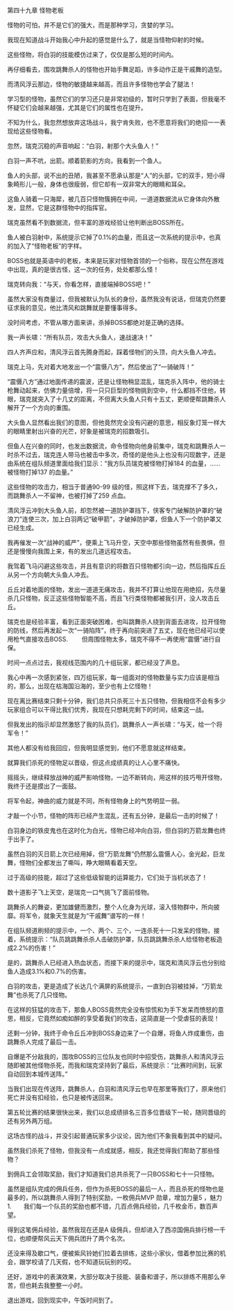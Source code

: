 第四十九章 怪物老板


怪物的可怕，并不是它们的强大，而是那种学习，贪婪的学习。

我现在知道战斗开始我心中升起的感觉是什么了，就是当怪物仰射的时候。

这些怪物，将白羽的技能模仿过来了，仅仅是那么短的时间内。

再仔细看去，围攻跳舞杀人的怪物也开始手舞足蹈，许多动作正是干戚舞的造型。

而清风浮云那边，怪物的敏捷越来越高，而且许多怪物也学会了腿法！

学习型的怪物，虽然它们的学习还只是非常初级的，暂时只学到了表面，但我毫不怀疑它们会越来越强，尤其是它们的属性也在提升。

不知为什么，我忽然想放弃这场战斗，我宁肯失败，也不愿意将我们的绝招一一表现给这些怪物看。

忽然，瑞克沉稳的声音响起：“白羽，射那个大头鱼人！”

白羽一声不吭，出箭。顺着箭影的方向，我看到一个鱼人。

鱼人的头部，说不出的丑陋，我甚至不愿承认那是“人”的头部，它的双手，短小得象畸形儿一般，身体也很瘦弱，但它却有一双非常大的眼睛和耳朵。

这鱼人骑着一只海犀，被几百只怪物簇拥在中间，一道道数据流从它身体向外散发，显然，它是这群怪物中的指挥官。

瑞克虽然看不到数据流，但丰富的游戏经验让他判断出BOSS所在。

鱼人被白羽射中，系统提示它掉了0.1%的血量，而且这一次系统的提示中，也真的加入了“怪物老板”的字样。

BOSS也就是英语中的老板，本来是玩家对怪物首领的一个俗称，现在公然在游戏中出现，真的是很古怪，这一次的任务，处处都那么怪！

瑞克转向我：“与天，你看怎样，直接端掉BOSS吧！”

虽然大家没有商量过，但我被默认为队长的身份，虽然我没有说话，但瑞克仍然要征求我的意见，他比清风和跳舞就是要懂事得多。

没时间考虑，不管从哪方面来讲，杀掉BOSS都绝对是正确的选择。

我一声长啸：“所有队员，攻击大头鱼人，速战速决！”

四人齐声应和，清风浮云首先腾身而起，踩着怪物们的头顶，向大头鱼人冲去。

瑞克上马，先对着大地发出一个“震慑八方”，然后使出了“一骑破阵！”

“震慑八方”通过地面传递的震波，还是让怪物稍显混乱，瑞克杀入阵中，他的骑士枪舞动起来，仿佛力量倍增，将一只只巨型的怪物挑到空中，什么都挡不住他，转眼，瑞克就突入了十几丈的距离，不但离大头鱼人只有十五丈，更顺便帮跳舞杀人解开了一个方向的重围。

大头鱼人显然看出我们的意图，但他竟然完全没有闪避的意思，相反象灯笼一样大的眼睛里射出兴奋的光芒，好象是被瑞克的招数吸引。

但鱼人在兴奋的同时，也发出数据流，命令怪物向他身前集中，瑞克和跳舞杀人一时杀不过去，瑞克连人带马也被击中多次，奇怪的是他头上也没有闪现数字，还是由系统在组队频道里面给我们显示：“我方队员瑞克被怪物打掉184 的血量，……被怪物打掉137 的血量。”

这些怪物的攻击力，相当于普通90-99 级的怪，照这样下去，瑞克撑不了多久，而跳舞杀人一不留神，也被打掉了259 点血。

清风浮云冲到大头鱼人前，却忽然被一道防护罩挡下，侠客专门破解防护罩的“破浪刀”连使三次，加上白羽两记“破甲箭”，才破掉防护罩，但鱼人下一个防护罩又已经生成。

我再催发一次“战神的威严”，便乘上飞马升空，天空中那些怪物虽然有些畏惧，但还是慢慢向我围上来，有的发出几道远程攻击。

我驾着飞马闪避这些攻击，并且有意识的将数百只怪物都引向一边，然后指挥丘丘从另一个方向朝大头鱼人冲去。

丘丘对着地面的怪物，发出一道道无痛攻击，我并不打算让他现在用绝招，先尽量杀几只怪物，反正这些怪物智能不高，而且飞行类怪物都被我引开，没人攻击丘丘。

瑞克也是经验丰富，看到正面突破困难，也叫跳舞杀人绕到背面去进攻，拉开怪物的防线，然后再发起一次“一骑陷阵”，终于再向前突进了五丈，现在他已经可以使用枪气直接攻击BOSS. 　　但周围怪物太多，瑞克不得不一再使用“震慑”进行自保。

时间一点点过去，我视线范围内的几十组玩家，都已经没了声息。

我心中再一次感到紧张，四万组玩家，每一组面对的怪物数量与实力应该是相当的，那么，出现在枯海国沿海的，至少也有上亿怪物！

现在离比赛结束只剩十分钟，我们总共只杀死三十五只怪物，但我相信不会有多少玩家组合可以干得比我们优秀，我现在只想耗完剩下的时间，结束这一战。

但我发出的指示却显然激怒了我的队员们，跳舞杀人一声长啸：“与天，给一个将军令！”

其他人都没有给我回应，但我明显感觉到，他们不愿意就这样结束。

就算我们杀死的怪物足以晋级，但这点成绩真的让人心里不痛快。

摇摇头，继续释放战神的威严影响怪物，一边不断转向，用这样的技巧甩开怪物，我终于还是摸出了一面鼓。

将军令起，神曲的威力就是不同，所有怪物身上的气势明显一弱。

才敲一个小节，怪物的阵形已经产生混乱，还有五分钟，是最后一击的时候了！

白羽身边的铁皮鬼也在这时化为白光，怪物已经冲向白羽，但白羽的万箭龙舞也终于出手了。

虽然白羽的灭日箭上次已经用掉，但“万箭龙舞”仍然那么震慑人心，金光起，巨龙舞，怪物们全都发出了嘶叫，睁大眼睛看着天空。

过于高级的技能，超过了这些低级智能的运算能力，它们处于当机状态了！

数十道影子飞上天空，是瑞克一口气挑飞了面前怪物。

跳舞杀人的舞姿，更加雄健而激烈，整个人化身为光球，滚入怪物群中，所向披靡。将军令，就象天生就是为“干戚舞”谱写的一样！

在组队频道刷频的提示中，一个、两个、三个，一连杀死十一只发呆的怪物，接着，系统提示：“队员跳跳舞杀杀人击破防护罩，队员跳跳舞杀杀人给怪物老板造成2.2%的伤害！”

是的，跳舞杀人已经进入热血状态，而接下来的提示中，瑞克和清风浮云也分别给鱼人造成3.1%和0.7%的伤害。

白羽的攻击，更是造成了长达几个满屏的系统提示，一直到白羽被挂掉，“万箭龙舞”也杀死了几只怪物。

在这样的狂猛的攻击下，那鱼人BOSS竟然完全没有惊慌和为手下发呆而愤怒的意思，相反，它竟然如痴如醉的享受着我们的攻击，这简直是一个受虐狂的表现！

还剩一分钟，我终于命令丘丘冲到BOSS身边来了一个自爆，将鱼人炸成重伤，由跳舞杀人完成了最后一击。

自爆是不分敌我的，围攻BOSS的三位队友也同时中招受伤，跳舞杀人和清风浮云随即被其他怪物杀死，而我和瑞克坚持到了最后，系统提示：“比赛时间到，玩家自动回到本城传送阵。”

当我们出现在传送阵，跳舞杀人，白羽和清风浮云也早在那里等我们了，原来他们死亡并没有扣经验，也只是被传送回来。

第五轮比赛的结果很快出来，我们以总成绩排名三百多位晋级下一轮，随同晋级的还有另外两万组。

这场古怪的战斗，并没引起普通玩家多少议论，因为他们不象我看到其中的疑问。

虽然我们杀死了怪物，但我没有一点成就感，相反，我还觉得我们帮助了那些怪物？

到佣兵工会领取奖励，我们才知道我们总共杀死了一只BOSS和七十一只怪物。

虽然是组队完成的佣兵任务，但作为杀死BOSS的最后一人，而且杀死的怪物也是最多的，所以跳舞杀人得到了特别奖励，一枚佣兵MVP 勋章，增加力量5 ，魅力1.　　我们每一个队员的奖励也都不错，几百点佣兵经验，几千枚金币，数百声望。

得到这笔佣兵经验，虽然我现在还是A 级佣兵，但却进入了西凉国佣兵排行榜一千位，也顺便帮风云天下佣兵团升了两个名次。

还没来得及歇口气，便被紫风铃她们拉着去排练，这些小家伙，借着参加比赛的机会，跟学校请了几天假，也不知道玩玩别的哎。

还好，游戏中的表演效果，大部分取决于技能、装备和谱子，所以排练不用那么辛苦，但也耗去我整整一小时。

退出游戏，回到现实中，午饭时间到了。





